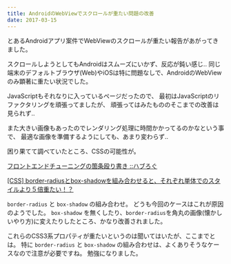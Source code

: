 ```yaml
---
title: AndroidのWebViewでスクロールが重たい問題の改善
date: 2017-03-15
---
```


とあるAndroidアプリ案件でWebViewのスクロールが重たい報告があがってきました。

スクロールしようとしてもAndroidはスムーズにいかず、反応が鈍い感じ..
同じ端末のデフォルトブラウザ(Web)やiOSは特に問題なしで、AndroidのWebViewのみ顕著に重たい状況でした。

JavaScriptもそれなりに入っているページだったので、
最初はJavaScriptのリファクタリングを頑張ってましたが、
頑張ってはみたもののそこまでの改善は見られず..

また大きい画像もあったのでレンダリング処理に時間かかってるのかなという事で、
最適な画像を準備するようにしても、あまり変わらず..

困り果てて調べていたところ、CSSの可能性が。

[フロントエンドチューニングの箇条殴り書き ::ハブろぐ](https://havelog.ayumusato.com/develop/performance/e569-frontend_performance_memo.html)

[[CSS] border-radiusとbox-shadowを組み合わせると、それぞれ単体でのスタイルより５倍重たい！？](http://www.yoheim.net/blog.php?q=20130713)

`border-radius` と `box-shadow` の組み合わせ。
どうも今回のケースはこれが原因のようでした。
`box-shadow` を無くしたり、`border-radius`を角丸の画像(懐かしいやり方)に変えたりしたところ、かなり改善されました。

これらのCSS3系プロパティが重たいというのは聞いてはいたが、ここまでとは。
特に `border-radius` と `box-shadow` の組み合わせは、よくありそうなケースなので注意が必要ですね。
勉強になりました。
